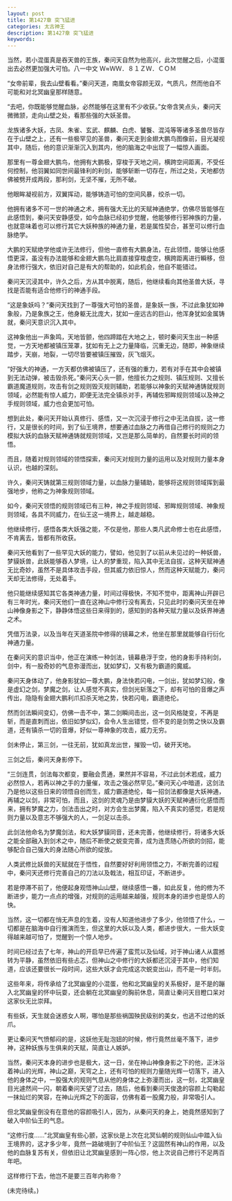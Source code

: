 ```yaml
---
layout: post
title: 第1427章 突飞猛进
categories: 太古神王
description: 第1427章 突飞猛进
keywords:
---
```


当然，若小混蛋真是吞天兽的王族，秦问天自然为他高兴，此次觉醒之后，小混蛋出去必然更加强大可怕。八一中文 Ｗ≈ＷＷ．８１ＺＷ．ＣＯＭ

“女帝前辈，我去山壁看看。”秦问天道，南凰女帝容颜无双，气质凡，然而他自不可能和对北冥幽皇那样随意。

“去吧，你既能够觉醒血脉，必然能够在这里有不少收获。”女帝含笑点头，秦问天微微颔，走向山壁之处，看那些强的大妖圣兽。

龙族诸多大妖，古凤、朱雀、玄武、麒麟、白虎、饕餮、混沌等等诸多圣兽尽皆存在于山壁之上，还有一些极罕见的圣兽，秦问天走到金翅大鹏鸟图像前，目光凝视其中，随后，他的意识渐渐沉入到其内，他的脑海之中出现了一幅惊人画面。

那里有一尊金翅大鹏鸟，他拥有大鹏极，穿梭于天地之间，横跨空间距离，不受任何控制，他羽翼如同世间最锋利的利剑，能够斩断一切存在，所过之处，天地都仿佛被劈开成两段，那利剑，无坚不摧，无所不破。

他眼眸凝视前方，双翼挥动，能够铸造可怕的空间风暴，绞杀一切。

他拥有诸多不可一世的神通之术，拥有强大无比的天赋神通绝学，仿佛尽皆能够在此感悟到，秦问天安静感受，如今血脉已经初步觉醒，他能够修行邪神族的力量，也就意味着也可以修行其它大妖种族的神通力量，若是属性契合，甚至可以修行血脉绝学。

大鹏的天赋绝学他或许无法修行，但他一直修有大鹏身法，在此领悟，能够让他感悟更深，虽没有办法能够和金翅大鹏鸟比肩直接穿梭虚空，横跨距离进行瞬移，但身法修行强大，依旧对自己是有大的帮助的，如此机会，他自不能错过。

秦问天沉浸其中，许久之后，方从其中脱离，随后，他继续看向其他圣兽大妖，寻找是否能有适合他修行的神通手段。

“这是象妖吗？”秦问天找到了一尊强大可怕的圣兽，是象妖一族，不过此象犹如神象般，乃是象族之王，他身躯无比庞大，犹如一座远古的巨山，他浑身犹如金属铸就，秦问天意识沉入其中。

这神象他出一声象鸣，天地皆颤，他四蹄踏在大地之上，顿时秦问天生出一种感觉，一方天地都被镇压笼罩，犹如有无上之力量降临，沉重无边，随即，神象继续踏步，天崩，地裂，一切尽皆要被镇压摧毁，灰飞烟灭。

“好强大的神通，一方天都仿佛被镇压了，还有强的重力，若有对手在其中会被镇到无法动弹，被击毁杀死。”秦问天心头一颤，他擅长力之规则、镇压规则、又擅长霸道魔道规则，攻击有剑之规则毁灭规则辅助，若能够以神象的天赋神通铸就规则领域，必然能有惊人威力，即便无法完全镇杀对手，再辅佐邪眸规则领域以及神之手规则领域，威力也会更加可怕。

想到此处，秦问天开始认真修行、感悟，又一次沉浸于修行之中无法自拔，这一修行，又是很长的时间，到了仙王境界，想要通过血脉之力再借自己修行的规则之力模拟大妖的血脉天赋神通铸就规则领域，又岂是那么简单的，自然要长时间的领悟。

而且，随着对规则领域的领悟探索，秦问天对规则力量的运用以及对规则力量本身认识，也越的深刻。

许久，秦问天铸就第三规则领域力量，以血脉力量辅助，能够将这规则领域挥到最强地步，他称之为神象规则领域。

如今，秦问天领悟的规则领域已有三种，神之手规则领域、邪眸规则领域、神象规则领域，各具不同威力，在仙王这一境界上，越走越稳。

他继续修行，感悟各类大妖强之能，不仅是他，那些人类凡武命修士也在此感悟，不肯离去，皆都有所收获。

秦问天他看到了一些罕见大妖的能力，譬如，他见到了以前从未见过的一种妖兽，梦貘妖兽，此妖能够吞人梦境，让人的梦重现，陷入其中无法自拔，这种天赋神通无比奇妙，虽然不是具体攻击手段，但其威力依旧惊人，然而这种天赋能力，秦问天却无法修得，无处着手。

他只能继续感知其它各类神通力量，时间过得极快，不知不觉中，距离神山开辟已有三年时光，秦问天他们一直在这神山中修行没有离去，只见此时的秦问天坐在神山神像身影之下，静静体悟这些日来得到的，感知到的各种天赋力量以及妖界神通之术。

凭借万法录，以及当年在天道圣院中修得的镜幕之术，他坐在那里就能够自行衍化神通力量。

在秦问天的意识当中，他正在演练一种剑法，镜幕悬浮于空，他的身影手持利剑，剑中，有一股奇妙的气息弥漫而出，犹如梦幻，又有极为霸道的魔威。

秦问天身体动了，他身影犹如一尊大鹏，身法快若闪电，一剑出，犹如梦幻般，像是虚幻之剑，梦魔之剑，让人感觉不真实，但剑光斩落之下，却有可怕的音爆之声传出，隐隐有金翅大鹏利爪扣杀天地之势，快若闪电，霸道绝伦。

然而剑法瞬间变幻，仿佛一击不中，第二剑瞬间击出，这一剑风格陡变，不再是斩，而是直刺而出，依旧如梦似幻，会令人生出错觉，但不变的是剑势之快以及霸道，还有镇杀一切的音爆，好似一尊神象的攻击，威力无穷。

剑未停止，第三剑，一往无前，犹如真龙出世，摧毁一切，破开天地。

三剑之后，秦问天身影停下。

“三剑连贯，剑法每次都变，要融会贯通，果然并不容易，不过此剑术若成，威力必然惊人，若再以神之手的力量催，攻击之强必然罕见。”秦问天心中暗道，这剑法乃是他以这些日来的领悟自创而生，威力霸道绝伦，每一招剑法都像是大妖神通，再辅之以剑，非常可怕，而且，这剑的灵魂乃是由梦貘大妖的天赋神通衍化感悟而来，拥有梦魔之力，剑法击出之时，对方会生出梦魔，陷入不真实的感觉，若是规则力量以及意志不够强大的人，一剑足以击杀。

此剑法他命名为梦魔剑法，和大妖梦貘同音，还未完善，他继续修行，将诸多大妖之能全部融入到剑术之中，随后不断使之蜕变完善，成为连贯随心所欲的剑招，能够配合自己强大的身法随心所欲的绽放。

人类武修比妖兽的天赋就在于悟性，自然要好好利用领悟之力，不断完善的过程中，秦问天还修行完善自己的刀法以及戟法，相互印证，不断进步。

若是停滞不前了，他便起身观悟神山山壁，继续感悟一番，如此反复，他的修为不断进步，能力一点点的增强，对规则的运用越来越强，规则本身的进步也是惊人的快。

当然，这一切都在悄无声息的生着，没有人知道他进步了多少，他领悟了什么，一切都是在脑海中自行推演而生，但这里的大妖以及人类，都进步很大，一些大妖变得越来越可怕了，觉醒到一个惊人地步。

时间已经过去了七年，神山的开启早已传遍了蛮荒以及仙域，对于神山诸人从震撼转为平静，虽然依旧有些忐忑，但神山之中修行的大妖都还沉浸于其中，他们知道，应该还要很长一段时间，这些大妖才会完成这次蜕变出山，而不是一时半刻。

这些年来，将传承给了北冥幽皇的小混蛋，他和北冥幽皇的关系极好，是不是的蹦入北冥幽皇的怀中玩耍，还会躺在北冥幽皇的胸前休息，简直让秦问天目瞪口呆对这家伙无比崇拜。

有些妖，天生就会迷惑女人啊，哪怕是那些祸国殃民级别的美女，也逃不过他的妖爪。

更让秦问天气愤郁闷的是，这妖他无耻泡妞的时候，修行竟然丝毫不落下，进步神，这种妖族与生俱来的天赋，简直让人嫉妒。

当然，秦问天本身的进步也是极大，这一日，坐在神山神像身影之下的他，正沐浴着神山的光辉，神山之巅，天穹之上，还有可怕的规则力量随光辉一切落下，进入他的身体之中，一股强大的规则气息从他的身体之上弥漫而出，这一刻，北冥幽皇目光遽然间一闪，朝着秦问天望了过去，随后，他看到秦问天俊逸的容颜上勾勒起一抹灿烂的笑容，在神山光辉之下的面容，仿佛有着一股魔力般，非常吸引人。

但北冥幽皇倒没有在意他的容颜吸引人，因为，从秦问天的身上，她竟然感知到了破入中阶仙王的气息。

“这修行度……”北冥幽皇有些心颤，这家伙是上次在北冥仙朝的规则仙山中踏入仙王境界的，这才多少年，竟然一路破境到了中阶仙王？这固然有神山的作用，以及他的血脉复苏有关，但依旧让北冥幽皇感到一阵心惊，他上次说自己修行不足两百年吧。

这样修行下去，他岂不是要三百年内称帝？

(未完待续。)
